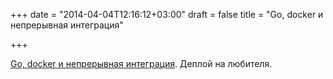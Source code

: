 +++
date = "2014-04-04T12:16:12+03:00"
draft = false
title = "Go, docker и непрерывная интеграция"

+++

<p><a href="http://lucapette.com/go/go-docker-and-a-ci-server/">Go, docker и&nbsp;непрерывная интеграция</a>. Деплой на любителя.</p>

